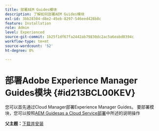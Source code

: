 ```yaml
---
title: 部署AEM Guides模块
description: 了解如何部署AEM Guides模块
exl-id: 3bb28304-d8e2-45eb-8297-546eed428b8c
feature: Installation
role: Admin
level: Experienced
source-git-commit: 1b25f1df67fa2442ab79830dc2ac5a6eabd0394c
workflow-type: tm+mt
source-wordcount: '52'
ht-degree: 0%

---
```


# 部署Adobe Experience Manager Guides模块 {#id213BCL00KEV}

您可以首先通过Cloud Manager部署Experience Manager Guides。 要部署模块，您可以按照[AEM Guidesas a Cloud Service部署](../release-info/deploy-xml-on-aemaacs.md)中所述的说明操作



**父主题：**[&#x200B;下载并安装](download-install.md)
